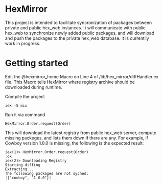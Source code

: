 # HexMirror

This project is intended to facilitate syncronization of packages between private and public hex_web instances. It will communicate with public hex_web to synchronize newly added public packages, and will download and push the packages to the private hex_web database. It is currentlly work in progress.

# Getting started

Edit the @hexmirror_home Macro on Line 4 of /lib/hex_mirror/diffHandler.ex file. This Macro tells HexMirror where registry archive should be downloaded during runtime.

Compile the project
```
iex -S mix
```
Run it via command 

```
HexMirror.Order.request(Order)
```
This will download the latest registry from public hex_web server, compute missing packeges, and lists them down if there are any. For example, if Cowboy version 1.0.0 is missing, the following is the expected result:

```
iex(1)> HexMirror.Order.request(Order)
:ok
iex(2)> Downloading Registry
Starting diffing
Extracting...
The following packages are not syched:
[{"cowboy", "1.0.0"}]

```

